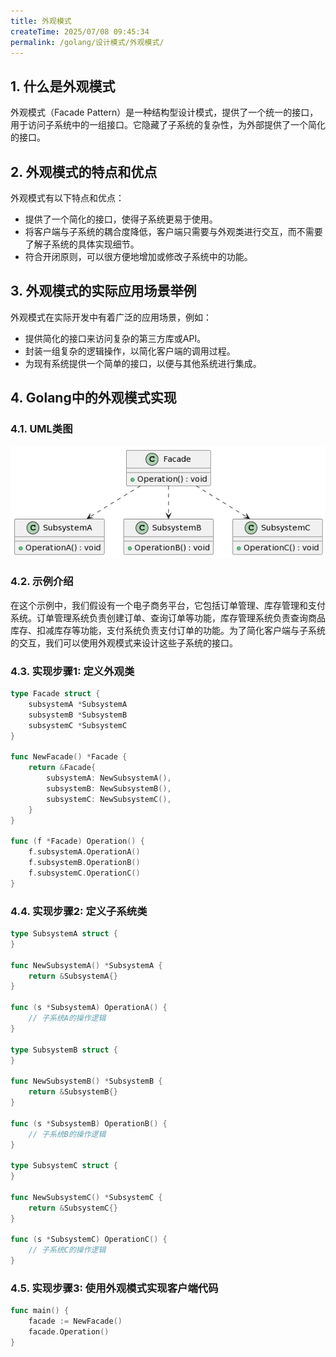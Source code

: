 ```yaml
---
title: 外观模式
createTime: 2025/07/08 09:45:34
permalink: /golang/设计模式/外观模式/
---
```

## 1. 什么是外观模式
外观模式（Facade Pattern）是一种结构型设计模式，提供了一个统一的接口，用于访问子系统中的一组接口。它隐藏了子系统的复杂性，为外部提供了一个简化的接口。

## 2. 外观模式的特点和优点
外观模式有以下特点和优点：

- 提供了一个简化的接口，使得子系统更易于使用。
- 将客户端与子系统的耦合度降低，客户端只需要与外观类进行交互，而不需要了解子系统的具体实现细节。
- 符合开闭原则，可以很方便地增加或修改子系统中的功能。
## 3. 外观模式的实际应用场景举例
外观模式在实际开发中有着广泛的应用场景，例如：

- 提供简化的接口来访问复杂的第三方库或API。
- 封装一组复杂的逻辑操作，以简化客户端的调用过程。
- 为现有系统提供一个简单的接口，以便与其他系统进行集成。
## 4. Golang中的外观模式实现
### 4.1. UML类图
![](./img/5-1.png)

### 4.2. 示例介绍
在这个示例中，我们假设有一个电子商务平台，它包括订单管理、库存管理和支付系统。订单管理系统负责创建订单、查询订单等功能，库存管理系统负责查询商品库存、扣减库存等功能，支付系统负责支付订单的功能。为了简化客户端与子系统的交互，我们可以使用外观模式来设计这些子系统的接口。

### 4.3. 实现步骤1: 定义外观类
```go
type Facade struct {
    subsystemA *SubsystemA
    subsystemB *SubsystemB
    subsystemC *SubsystemC
}

func NewFacade() *Facade {
    return &Facade{
        subsystemA: NewSubsystemA(),
        subsystemB: NewSubsystemB(),
        subsystemC: NewSubsystemC(),
    }
}

func (f *Facade) Operation() {
    f.subsystemA.OperationA()
    f.subsystemB.OperationB()
    f.subsystemC.OperationC()
}
```
### 4.4. 实现步骤2: 定义子系统类
```go
type SubsystemA struct {
}

func NewSubsystemA() *SubsystemA {
    return &SubsystemA{}
}

func (s *SubsystemA) OperationA() {
    // 子系统A的操作逻辑
}

type SubsystemB struct {
}

func NewSubsystemB() *SubsystemB {
    return &SubsystemB{}
}

func (s *SubsystemB) OperationB() {
    // 子系统B的操作逻辑
}

type SubsystemC struct {
}

func NewSubsystemC() *SubsystemC {
    return &SubsystemC{}
}

func (s *SubsystemC) OperationC() {
    // 子系统C的操作逻辑
}
```
### 4.5. 实现步骤3: 使用外观模式实现客户端代码
```go
func main() {
    facade := NewFacade()
    facade.Operation()
}
```